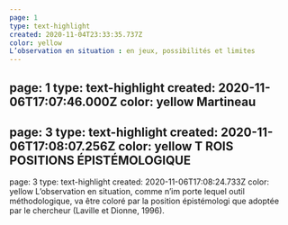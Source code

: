 ```yaml
---
page: 1
type: text-highlight
created: 2020-11-04T23:33:35.737Z
color: yellow
L’observation en situation : en jeux, possibilités et limites
---
```

page: 1
type: text-highlight
created: 2020-11-06T17:07:46.000Z
color: yellow
Martineau
---
page: 3
type: text-highlight
created: 2020-11-06T17:08:07.256Z
color: yellow
T ROIS POSITIONS ÉPISTÉMOLOGIQUE
---
page: 3
type: text-highlight
created: 2020-11-06T17:08:24.733Z
color: yellow
L’observation  en  situation,  comme  n’im porte  lequel  outil  méthodologique,  va être coloré par la position épistémologi que adoptée par le chercheur (Laville et Dionne, 1996).
